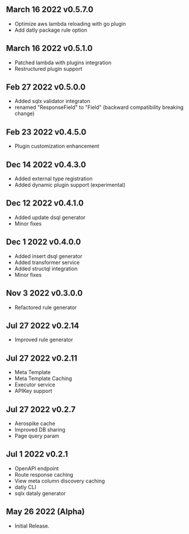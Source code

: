 ## March 16 2022 v0.5.7.0
* Optimize aws lambda reloading with go plugin
* Add datly package rule option

## March 16 2022 v0.5.1.0
* Patched lambda with plugins integration
* Restructured plugin support

## Feb 27 2022 v0.5.0.0
* Added sqlx validator integraton
* renamed "ResponseField" to "Field" (backward compatibility breaking change)

## Feb 23 2022 v0.4.5.0
* Plugin customization enhancement

## Dec 14 2022 v0.4.3.0
* Added external type registration
* Added dynamic plugin support (experimental)

## Dec 12 2022 v0.4.1.0
* Added update dsql generator
* Minor fixes

## Dec 1 2022 v0.4.0.0
* Added insert dsql generator
* Added transformer service
* Added structql integration
* Minor fixes

## Nov 3 2022 v0.3.0.0
* Refactored rule generator

## Jul 27 2022 v0.2.14
 * Improved rule generator

## Jul 27 2022 v0.2.11
  * Meta Template
  * Meta Template Caching
  * Executor service
  * APIKey support

## Jul 27 2022 v0.2.7
  * Aerospike cache
  * Improved DB sharing
  * Page query param

## Jul 1 2022 v0.2.1
  * OpenAPI endpoint
  * Route response caching
  * View meta column discovery caching
  * datly CLI
  * sqlx dataly generator
 
## May 26 2022 (Alpha)

  * Initial Release.

